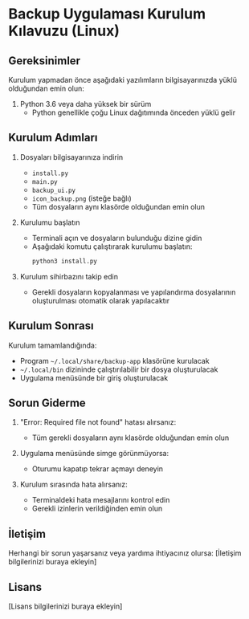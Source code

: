 # Backup Uygulaması Kurulum Kılavuzu (Linux)

## Gereksinimler

Kurulum yapmadan önce aşağıdaki yazılımların bilgisayarınızda yüklü olduğundan emin olun:

1. Python 3.6 veya daha yüksek bir sürüm
   - Python genellikle çoğu Linux dağıtımında önceden yüklü gelir

## Kurulum Adımları

1. Dosyaları bilgisayarınıza indirin
   - `install.py`
   - `main.py`
   - `backup_ui.py`
   - `icon_backup.png` (isteğe bağlı)
   - Tüm dosyaların aynı klasörde olduğundan emin olun

2. Kurulumu başlatın
   - Terminali açın ve dosyaların bulunduğu dizine gidin
   - Aşağıdaki komutu çalıştırarak kurulumu başlatın:
     ```bash
     python3 install.py
     ```

3. Kurulum sihirbazını takip edin
   - Gerekli dosyaların kopyalanması ve yapılandırma dosyalarının oluşturulması otomatik olarak yapılacaktır

## Kurulum Sonrası

Kurulum tamamlandığında:
- Program `~/.local/share/backup-app` klasörüne kurulacak
- `~/.local/bin` dizininde çalıştırılabilir bir dosya oluşturulacak
- Uygulama menüsünde bir giriş oluşturulacak

## Sorun Giderme

1. "Error: Required file not found" hatası alırsanız:
   - Tüm gerekli dosyaların aynı klasörde olduğundan emin olun

2. Uygulama menüsünde simge görünmüyorsa:
   - Oturumu kapatıp tekrar açmayı deneyin

3. Kurulum sırasında hata alırsanız:
   - Terminaldeki hata mesajlarını kontrol edin
   - Gerekli izinlerin verildiğinden emin olun

## İletişim

Herhangi bir sorun yaşarsanız veya yardıma ihtiyacınız olursa:
[İletişim bilgilerinizi buraya ekleyin]

## Lisans

[Lisans bilgilerinizi buraya ekleyin] 